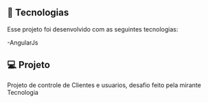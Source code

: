 ## :rocket: Tecnologias

Esse projeto foi desenvolvido com as seguintes tecnologias:

-AngularJs

## 💻 Projeto

Projeto de controle de Clientes e usuarios, desafio feito pela mirante Tecnologia
